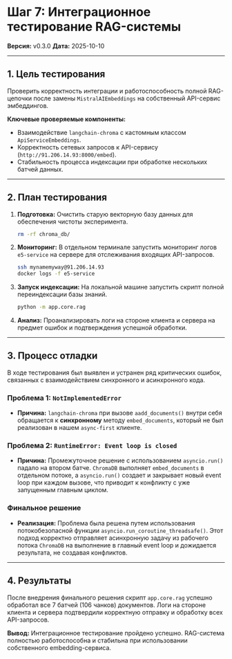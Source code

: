 # Шаг 7: Интеграционное тестирование RAG-системы

**Версия:** v0.3.0
**Дата:** 2025-10-10

---

## 1. Цель тестирования

Проверить корректность интеграции и работоспособность полной RAG-цепочки после замены `MistralAIEmbeddings` на собственный API-сервис эмбеддингов.

**Ключевые проверяемые компоненты:**
- Взаимодействие `langchain-chroma` с кастомным классом `ApiServiceEmbeddings`.
- Корректность сетевых запросов к API-сервису (`http://91.206.14.93:8000/embed`).
- Стабильность процесса индексации при обработке нескольких батчей данных.

---

## 2. План тестирования

1.  **Подготовка:** Очистить старую векторную базу данных для обеспечения чистоты эксперимента.
    ```bash
    rm -rf chroma_db/
    ```
2.  **Мониторинг:** В отдельном терминале запустить мониторинг логов `e5-service` на сервере для отслеживания входящих API-запросов.
    ```bash
    ssh mynamemyway@91.206.14.93
    docker logs -f e5-service
    ```
3.  **Запуск индексации:** На локальной машине запустить скрипт полной переиндексации базы знаний.
    ```bash
    python -m app.core.rag
    ```
4.  **Анализ:** Проанализировать логи на стороне клиента и сервера на предмет ошибок и подтверждения успешной обработки.

---

## 3. Процесс отладки

В ходе тестирования был выявлен и устранен ряд критических ошибок, связанных с взаимодействием синхронного и асинхронного кода.

### Проблема 1: `NotImplementedError`
*   **Причина:** `langchain-chroma` при вызове `aadd_documents()` внутри себя обращается к **синхронному** методу `embed_documents`, который не был реализован в нашем `async-first` клиенте.

### Проблема 2: `RuntimeError: Event loop is closed`
*   **Причина:** Промежуточное решение с использованием `asyncio.run()` падало на втором батче. `ChromaDB` выполняет `embed_documents` в отдельном потоке, а `asyncio.run()` создает и закрывает новый event loop при каждом вызове, что приводит к конфликту с уже запущенным главным циклом.

### Финальное решение
*   **Реализация:** Проблема была решена путем использования потокобезопасной функции `asyncio.run_coroutine_threadsafe()`. Этот подход корректно отправляет асинхронную задачу из рабочего потока `ChromaDB` на выполнение в главный event loop и дожидается результата, не создавая конфликтов.

---

## 4. Результаты

После внедрения финального решения скрипт `app.core.rag` успешно обработал все 7 батчей (106 чанков) документов. Логи на стороне клиента и сервера подтвердили корректную отправку и обработку всех API-запросов.

**Вывод:** Интеграционное тестирование пройдено успешно. RAG-система полностью работоспособна и стабильна при использовании собственного embedding-сервиса.